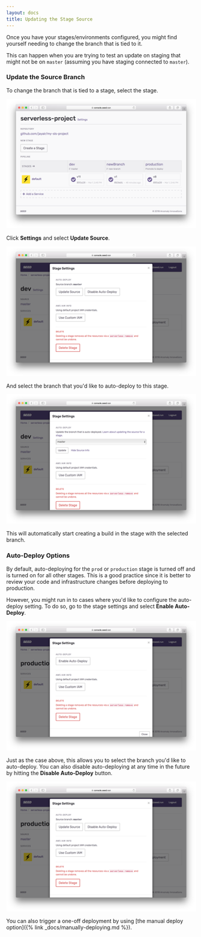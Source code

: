 ```yaml
---
layout: docs
title: Updating the Stage Source
---
```


Once you have your stages/environments configured, you might find yourself needing to change the branch that is tied to it.

This can happen when you are trying to test an update on staging that might not be on `master` (assuming you have staging connected to `master`).

### Update the Source Branch

To change the branch that is tied to a stage, select the stage.

![Select stage](/assets/docs/updating-the-stage-source/select-stage.png)

Click **Settings** and select **Update Source**.

![Click Update Stage Source](/assets/docs/updating-the-stage-source/click-update-source.png)

And select the branch that you'd like to auto-deploy to this stage.

![Select branch to auto-deploy](/assets/docs/updating-the-stage-source/select-branch-to-autodeploy.png)

This will automatically start creating a build in the stage with the selected branch.


### Auto-Deploy Options

By default, auto-deploying for the `prod` or `production` stage is turned off and is turned on for all other stages. This is a good practice since it is better to review your code and infrastructure changes before deploying to production.

However, you might run in to cases where you'd like to configure the auto-deploy setting. To do so, go to the stage settings and select **Enable Auto-Deploy**.

![Enable auto-deploy for production](/assets/docs/updating-the-stage-source/enable-autodeploy-for-prod.png)

Just as the case above, this allows you to select the branch you'd like to auto-deploy. You can also disable auto-deploying at any time in the future by hitting the **Disable Auto-Deploy** button.

![Disable auto-deploy for production](/assets/docs/updating-the-stage-source/disable-autodeploy-for-prod.png)

You can also trigger a one-off deployment by using [the manual deploy option]({% link _docs/manually-deploying.md %}).
